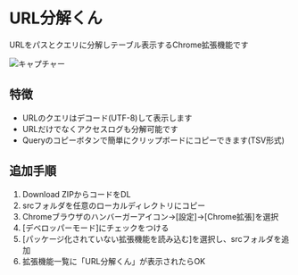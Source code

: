 URL分解くん
==

URLをパスとクエリに分解しテーブル表示するChrome拡張機能です

![キャプチャー](https://raw.githubusercontent.com/wiki/qazsato/chrome-url-scissors/image.png)

特徴
--
- URLのクエリはデコード(UTF-8)して表示します
- URLだけでなくアクセスログも分解可能です
- Queryのコピーボタンで簡単にクリップボードにコピーできます(TSV形式)

追加手順
--
1. Download ZIPからコードをDL
2. srcフォルダを任意のローカルディレクトリにコピー
2. Chromeブラウザのハンバーガーアイコン→[設定]→[Chrome拡張]を選択
3. [デベロッパーモード]にチェックをつける
4. [パッケージ化されていない拡張機能を読み込む]を選択し、srcフォルダを追加
5. 拡張機能一覧に「URL分解くん」が表示されたらOK
